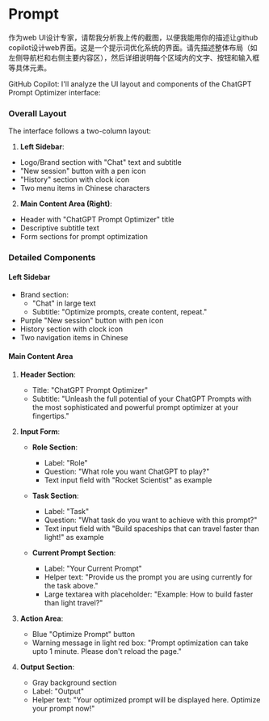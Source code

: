 # Prompt
作为web UI设计专家，请帮我分析我上传的截图，以便我能用你的描述让github copilot设计web界面。这是一个提示词优化系统的界面。请先描述整体布局（如左侧导航栏和右侧主要内容区），然后详细说明每个区域内的文字、按钮和输入框等具体元素。

GitHub Copilot: I'll analyze the UI layout and components of the ChatGPT Prompt Optimizer interface:

### Overall Layout
The interface follows a two-column layout:

1. **Left Sidebar**:
- Logo/Brand section with "Chat" text and subtitle
- "New session" button with a pen icon
- "History" section with clock icon
- Two menu items in Chinese characters

2. **Main Content Area (Right)**:
- Header with "ChatGPT Prompt Optimizer" title
- Descriptive subtitle text
- Form sections for prompt optimization

### Detailed Components

#### Left Sidebar
- Brand section:
  - "Chat" in large text
  - Subtitle: "Optimize prompts, create content, repeat."
- Purple "New session" button with pen icon
- History section with clock icon
- Two navigation items in Chinese

#### Main Content Area
1. **Header Section**:
   - Title: "ChatGPT Prompt Optimizer"
   - Subtitle: "Unleash the full potential of your ChatGPT Prompts with the most sophisticated and powerful prompt optimizer at your fingertips."

2. **Input Form**:
   - **Role Section**:
     - Label: "Role"
     - Question: "What role you want ChatGPT to play?"
     - Text input field with "Rocket Scientist" as example
   
   - **Task Section**:
     - Label: "Task"
     - Question: "What task do you want to achieve with this prompt?"
     - Text input field with "Build spaceships that can travel faster than light!" as example
   
   - **Current Prompt Section**:
     - Label: "Your Current Prompt"
     - Helper text: "Provide us the prompt you are using currently for the task above."
     - Large textarea with placeholder: "Example: How to build faster than light travel?"

3. **Action Area**:
   - Blue "Optimize Prompt" button
   - Warning message in light red box: "Prompt optimization can take upto 1 minute. Please don't reload the page."

4. **Output Section**:
   - Gray background section
   - Label: "Output"
   - Helper text: "Your optimized prompt will be displayed here. Optimize your prompt now!"